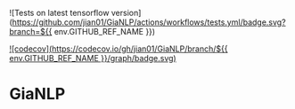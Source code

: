 ![Tests on latest tensorflow version](https://github.com/jian01/GiaNLP/actions/workflows/tests.yml/badge.svg?branch=${{ env.GITHUB_REF_NAME }})

[![codecov](https://codecov.io/gh/jian01/GiaNLP/branch/${{ env.GITHUB_REF_NAME }}/graph/badge.svg)](https://codecov.io/gh/jian01/GiaNLP)
# GiaNLP

